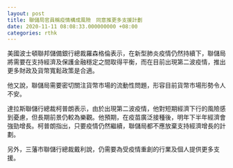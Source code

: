 ```yaml
---
layout: post
title: 聯儲局官員稱疫情構成風險　同意推更多支援計劃
date: 2020-11-11 08:08:33.000000000 +08:00
categories: rthk
---
```


美國波士頓聯邦儲備銀行總裁羅森格倫表示，在新型肺炎疫情仍然持續下，聯儲局將需要在支持經濟及保護金融穩定之間取得平衡，而在目前出現第二波疫情，推出更多財政及貨幣寬鬆政策是合適。

他又說，聯儲局需要密切關注貨幣市場的流動性問題，形容目前貨幣市場形勢令人不安。

達拉斯聯儲行總裁柯普朗表示，由於出現第二波疫情，他對短期經濟下行的風險感到憂慮，但長期前景仍較為樂觀。他預期，在疫苗廣泛接種後，明年下半年經濟會強勁增長。柯普朗指出，只要疫情仍然繼續，聯儲局都不應放棄支持經濟增長的計劃。

另外，三藩市聯儲行總裁戴利說，仍需要為受疫情重創的行業及個人提供更多支援。
